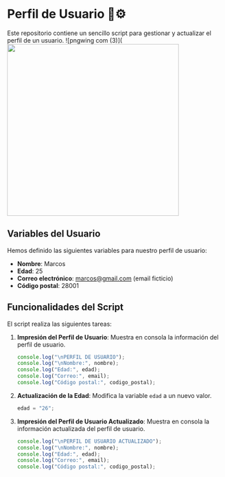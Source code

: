 # Perfil de Usuario 👤⚙️

Este repositorio contiene un sencillo script para gestionar y actualizar el perfil de un usuario. 
![pngwing com (3)](<img src="https://github.com/user-attachments/assets/477fe444-04b8-4347-8a38-4b39ba3c6fee" width="400">


## Variables del Usuario

Hemos definido las siguientes variables para nuestro perfil de usuario:

- **Nombre**: Marcos
- **Edad**: 25
- **Correo electrónico**: marcos@gmail.com (email ficticio)
- **Código postal**: 28001

## Funcionalidades del Script

El script realiza las siguientes tareas:

1. **Impresión del Perfil de Usuario**: Muestra en consola la información del perfil de usuario.
    ```javascript
    console.log("\nPERFIL DE USUARIO");
    console.log("\nNombre:", nombre);
    console.log("Edad:", edad);
    console.log("Correo:", email);
    console.log("Código postal:", codigo_postal);
    ```

2. **Actualización de la Edad**: Modifica la variable `edad` a un nuevo valor.
    ```javascript
    edad = "26";
    ```

3. **Impresión del Perfil de Usuario Actualizado**: Muestra en consola la información actualizada del perfil de usuario.
    ```javascript
    console.log("\nPERFIL DE USUARIO ACTUALIZADO");
    console.log("\nNombre:", nombre);
    console.log("Edad:", edad);
    console.log("Correo:", email);
    console.log("Código postal:", codigo_postal);
    ```




